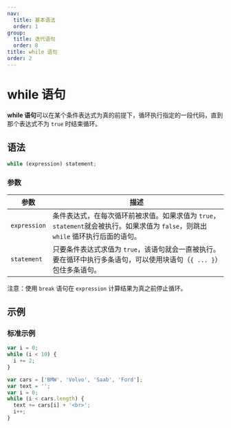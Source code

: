 ```yaml
---
nav:
  title: 基本语法
  order: 1
group:
  title: 迭代语句
  order: 8
title: while 语句
order: 2
---
```


# while 语句

**while 语句**可以在某个条件表达式为真的前提下，循环执行指定的一段代码，直到那个表达式不为 `true` 时结束循环。

## 语法

```javascript
while (expression) statement;
```

### 参数

| 参数         | 描述                                                                                                                              |
| ------------ | --------------------------------------------------------------------------------------------------------------------------------- |
| `expression` | 条件表达式，在每次循环前被求值。如果求值为 `true`，`statement`就会被执行。如果求值为 `false`，则跳出 `while` 循环执行后面的语句。 |
| `statement`  | 只要条件表达式求值为 `true`，该语句就会一直被执行。要在循环中执行多条语句，可以使用块语句（`{ ... }`）包住多条语句。              |

注意：使用 `break` 语句在 `expression` 计算结果为真之前停止循环。

## 示例

### 标准示例

```javascript
var i = 0;
while (i < 10) {
  i += 2;
}
```

```javascript
var cars = ['BMW', 'Volvo', 'Saab', 'Ford'];
var text = '';
var i = 0;
while (i < cars.length) {
  text += cars[i] + '<br>';
  i++;
}
```
